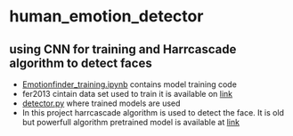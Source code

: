 # human_emotion_detector
## using CNN for training and Harrcascade algorithm to detect faces 
- [Emotionfinder_training.ipynb](https://github.com/lordcod99/human_emotion_detector/Emotionfinder_training.ipynb) contains model training code 
- fer2013 cintain data set used to train it is available on [link](https://www.kaggle.com/datasets/ashishpatel26/facial-expression-recognitionferchallenge)
- [detector.py](https://github.com/lordcod99/human_emotion_detector/blob/main/detector.py) where trained models are used
- In this project harrcascade algorithm is used to detect the face. It is old but powerfull algorithm pretrained model is available at [link](https://github.com/opencv/opencv/tree/master/data/haarcascades)
